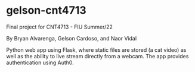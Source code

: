 # gelson-cnt4713

Final project for CNT4713 - FIU Summer/22

By Bryan Alvarenga, Gelson Cardoso, and Naor Vidal

Python web app using Flask, where static files are stored (a cat video) as well as the ability to live stream directly from a webcam.
The app provides authentication using Auth0.
